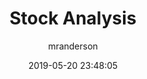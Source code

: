 ---
date: 2019-05-20 23:48:05
layout: post
title: Stock Analysis
image: assets/img/reports/stockwebapp.jpg
page_url: https://rikesh-patel-analyze-stock-stocks-3fvft1.streamlitapp.com/
category: Dashboard
tags:
  - Web App
  - Machine Learning
author: mranderson
paginate: true
---
